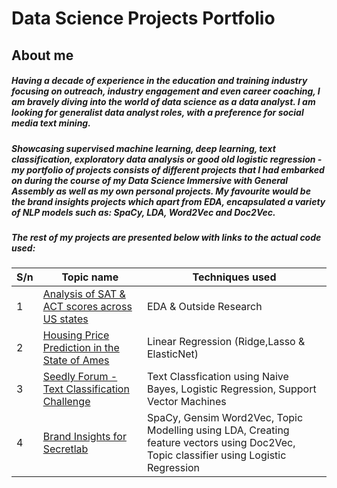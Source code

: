 
# Data Science Projects Portfolio 

## About me

##### Having a decade of experience in the education and training industry focusing on outreach, industry engagement and even career coaching, I am bravely diving into the world of data science as a data analyst. I am looking for generalist data analyst roles, with a preference for social media text mining.

##### Showcasing supervised machine learning, deep learning, text classification, exploratory data analysis or good old logistic regression - my portfolio of projects consists of different projects that I had embarked on during the course of my Data Science Immersive with General Assembly as well as my own personal projects. My favourite would be the brand insights projects which apart from EDA, encapsulated a variety of NLP models such as: SpaCy, LDA, Word2Vec and Doc2Vec. 
##### The rest of my projects are presented below with links to the actual code used:



S/n|Topic name|Techniques used|
|---|-----|------|
1|[Analysis of SAT & ACT scores across US states](https://github.com/Prakzter/DS-Projects/tree/master/SAT_ACT_Analysis)|EDA & Outside Research|
2|[Housing Price Prediction in the State of Ames](https://github.com/Prakzter/DS-Projects/tree/master/Ames_Housing_Price)|Linear Regression (Ridge,Lasso & ElasticNet)|
3|[Seedly Forum - Text Classification Challenge](https://github.com/Prakzter/DS-Projects/tree/master/Seedly_Text_Classification)|Text Classfication using Naive Bayes, Logistic Regression, Support Vector Machines|
4|[Brand Insights for Secretlab](https://github.com/Prakzter/DS-Projects/tree/master/Secretlab_Brand_Insights)|SpaCy, Gensim Word2Vec, Topic Modelling using LDA, Creating feature vectors using Doc2Vec, Topic classifier using Logistic Regression|
